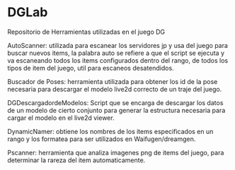 # DGLab
Repositorio de Herramientas utilizadas en el juego DG


AutoScanner: utilizada para escanear los servidores jp y usa del juego para buscar nuevos items, la palabra auto se refiere a que el script se ejecuta y va escaneando todos los items configurados dentro del rango, de todos los tipos de item del juego, util para escaneos desatendidos.

Buscador de Poses: herramienta utilizada para obtener los id de la pose necesaria para descargar el modelo live2d correcto de un traje del juego.

DGDescargadordeModelos: Script que se encarga de descargar los datos de un modelo de cierto conjunto para generar la estructura necesaria para cargar el modelo en el live2d viewer.

DynamicNamer: obtiene los nombres de los items especificados en un rango y los formatea para ser utilizados en Waifugen/dreamgen.

Pscanner: herramienta que analiza imagenes png de items del juego, para determinar la rareza del item automaticamente.

